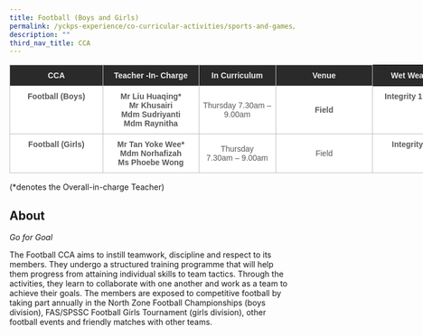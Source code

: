 ```yaml
---
title: Football (Boys and Girls)
permalink: /yckps-experience/co-curricular-activities/sports-and-games/football-boys-and-girls/
description: ""
third_nav_title: CCA
---
```


<style type="text/css">
.tg  {border-collapse:collapse;border-spacing:0;}
.tg td{border-color:black;border-style:solid;border-width:1px;font-family:Arial, sans-serif;font-size:14px;
  overflow:hidden;padding:10px 5px;word-break:normal;}
.tg th{border-color:black;border-style:solid;border-width:1px;font-family:Arial, sans-serif;font-size:14px;
  font-weight:normal;overflow:hidden;padding:10px 5px;word-break:normal;}
.tg .tg-12c9{background-color:#FFF;border-color:#c0c0c0;color:#58595B;font-weight:bold;text-align:center;vertical-align:top}
.tg .tg-qira{background-color:#FFF;border-color:#c0c0c0;color:#58595B;text-align:center;vertical-align:middle}
.tg .tg-8hqj{background-color:#2A2A2A;color:#EEE;font-weight:bold;text-align:center;vertical-align:top}
.tg .tg-lh01{background-color:#2A2A2A;border-color:#c0c0c0;color:#EEE;font-weight:bold;text-align:center;vertical-align:top}
.tg .tg-1hqx{background-color:#FFF;border-color:#c0c0c0;color:#58595B;font-weight:bold;text-align:center;vertical-align:middle}
</style>
<table class="tg" style="undefined;table-layout: fixed; width: 846px">
<colgroup>
<col style="width: 165.003906px">
<col style="width: 170.003906px">
<col style="width: 136.003906px">
<col style="width: 172.003906px">
<col style="width: 203.003906px">
</colgroup>
<thead>
  <tr>
    <th class="tg-lh01">CCA </th>
    <th class="tg-lh01">Teacher -In- Charge </th>
    <th class="tg-lh01">In Curriculum </th>
    <th class="tg-lh01">Venue </th>
    <th class="tg-8hqj">Wet Weather Venue+ </th>
  </tr>
</thead>
<tbody>
  <tr>
    <td class="tg-12c9">Football (Boys)</td>
    <td class="tg-12c9">Mr Liu Huaqing*<br>Mr Khusairi<br>Mdm Sudriyanti <br>Mdm Raynitha </td>
    <td class="tg-qira">Thursday 7.30am – 9.00am </td>
    <td class="tg-1hqx">Field</td>
    <td class="tg-12c9">Integrity 1 &amp; 2 Class Rm</td>
  </tr>
  <tr>
    <td class="tg-12c9">Football (Girls)</td>
    <td class="tg-12c9">Mr Tan Yoke Wee* <br>Mdm Norhafizah <br>Ms Phoebe Wong</td>
    <td class="tg-qira">Thursday <br>7.30am – 9.00am </td>
    <td class="tg-qira">Field</td>
    <td class="tg-12c9">Integrity 3 Class Rm</td>
  </tr>
</tbody>
</table>

(\*denotes the Overall-in-charge Teacher)   

About
-----

_Go for Goal_  

The Football CCA aims to instill teamwork, discipline and respect to its members. They undergo a structured training programme that will help them progress from attaining individual skills to team tactics. Through the activities, they learn to collaborate with one another and work as a team to achieve their goals. The members are exposed to competitive football by taking part annually in the North Zone Football Championships (boys division), FAS/SPSSC Football Girls Tournament (girls division), other football events and friendly matches with other teams.